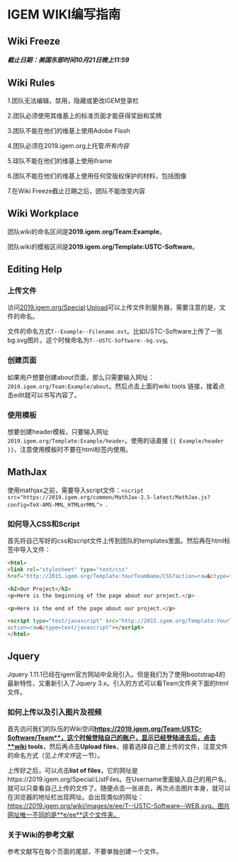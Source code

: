 # IGEM WIKI编写指南

## Wiki Freeze

##### 截止日期：美国东部时间10月21日晚上11:59

## Wiki Rules

 1.团队无法编辑，禁用，隐藏或更改iGEM登录栏

 2.团队必须使用其维基上的标准页面才能获得奖励和奖牌

 3.团队不能在他们的维基上使用Adobe Flash

 4.团队必须在2019.igem.org上托管*所有内容*

 5.球队不能在他们的维基上使用iframe

 6.团队不能在他们的维基上使用任何受版权保护的材料，包括图像

 7.在Wiki Freeze截止日期之后，团队不能改变内容

## Wiki Workplace

团队wiki的命名区间是**2019.igem.org/Team:Example**。

团队wiki的模板区间是**2019.igem.org/Template:USTC-Software**。

## Editing Help

### 上传文件

访问[2019.igem.org/Special](https://2019.igem.org/Special:Upload):[Upload](https://2019.igem.org/Special:Upload)可以上传文件到服务器，需要注意的是，文件的命名。

文件的命名方式`T--Example--Filename.ext`。比如USTC-Software上传了一张bg.svg图片。这个时候命名为`T--USTC-Software--bg.svg`。

### 创建页面

如果用户想要创建about页面，那么只需要输入网址：`2019.igem.org/Team:Example/about`。然后点击上面的wiki tools 链接，接着点击edit就可以书写内容了。

### 使用模板

想要创建header模板，只要输入网址`2019.igem.org/Template:Example/header`。使用的话直接 `{{ Example/header }}`，注意使用模板时不要在html标签内使用。

## MathJax

使用mathjax之前，需要导入script文件：`<script src="https://2019.igem.org/common/MathJax-2.5-latest/MathJax.js?config=TeX-AMS-MML_HTMLorMML"> `.

### 如何导入CSS和Script

首先将自己写好的css和script文件上传到团队的templates里面。然后再在html标签中导入文件：

```html
<html>
<link rel="stylesheet" type="text/css" 
href="http://2015.igem.org/Template:YourTeamName/CSS?action=raw&ctype=text/css" />

<h2>Our Project</h2>
<p>Here is the beginning of the page about our project.</p>

<p>Here is the end of the page about our project.</p>

<script type="text/javascript" src="http://2015.igem.org/Template:YourTeamName/Javascript?
action=raw&ctype=text/javascript"></script>
</html>
```

## Jquery

Jquery 1.11.1已经在igem官方网站中全局引入。但是我们为了使用bootstrap4的最新特性，又重新引入了Jquery 3.x。引入的方式可以看Team文件夹下面的html文件。

### 如何上传以及引入图片及视频

首先访问我们的队伍的Wiki空间**https://2019.igem.org/Team:USTC-Software/Team**，这个时候登陆自己的账户，显示已经登陆进去后，点击**wiki tools**，然后再点击**Upload files**，接着选择自己要上传的文件，注意文件的命名方式（见*上传文件*这一节）。

上传好之后，可以点击**list of files**，它的网址是https://2019.igem.org/Special:ListFiles。在Username里面输入自己的用户名，就可以只查看自己上传的文件了。随便点击一张进去，再次点击图片本身，就可以在浏览器的地址栏出现网址。会出现类似的网址：https://2019.igem.org/wiki/images/e/ee/T--USTC-Software--WEB.svg。图片网址唯一不同的是**e/ee**这个文件夹。

### 关于Wiki的参考文献

参考文献写在每个页面的尾部，不要单独创建一个文件。



